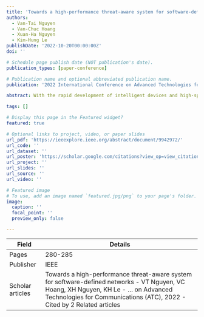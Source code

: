 ```yaml
---
title: 'Towards a high-performance threat-aware system for software-defined networks'
authors:
  - Van-Tai Nguyen
  - Van-Chuc Hoang
  - Xuan-Ha Nguyen
  - Kim-Hung Le
publishDate: '2022-10-20T00:00:00Z'
doi: ''

# Schedule page publish date (NOT publication's date).
publication_types: [paper-conference]

# Publication name and optional abbreviated publication name.
publication: '2022 International Conference on Advanced Technologies for Communications (ATC)'

abstract: With the rapid development of intelligent devices and high-speed networks, the popularity of Internet services and the Internet of Things (IoT) has been increasing significantly in the last decade. This leads to the explosion of data exchanged over the Internet, also known as the Big Data era, which has posed several challenges in preventing security threats, especially for intrusion detection systems (IDS) due to high data velocity. In this paper, we propose a Distributed Network Intrusion Detection System (DisIDS) that accurately detects security threats by gathering statistical information about flows from software-defined network (SDN) switches in real-time and identifying abnormal traffic patterns using a distributed machine learning model. Evaluation results on a simulated system show that our proposal could identify several security threats with high accuracy (94.7% f1-score) and a relatively low false alarm rate …

tags: []

# Display this page in the Featured widget?
featured: true

# Optional links to project, video, or paper slides
url_pdf: 'https://ieeexplore.ieee.org/abstract/document/9942972/'
url_code: ''
url_dataset: ''
url_poster: 'https://scholar.google.com/citations?view_op=view_citation&hl=en&user=6bDvWw0AAAAJ&pagesize=100&citation_for_view=6bDvWw0AAAAJ:QIV2ME_5wuYC'
url_project: ''
url_slides: ''
url_source: ''
url_video: ''

# Featured image
# To use, add an image named `featured.jpg/png` to your page's folder.
image:
  caption: ''
  focal_point: ''
  preview_only: false

---
```


|Field|Details|
|-----|-------|
|Pages|280-285|
|Publisher|IEEE|
|Scholar articles|Towards a high-performance threat-aware system for software-defined networks - VT Nguyen, VC Hoang, XH Nguyen, KH Le - … on Advanced Technologies for Communications (ATC), 2022 - Cited by 2 Related articles|
